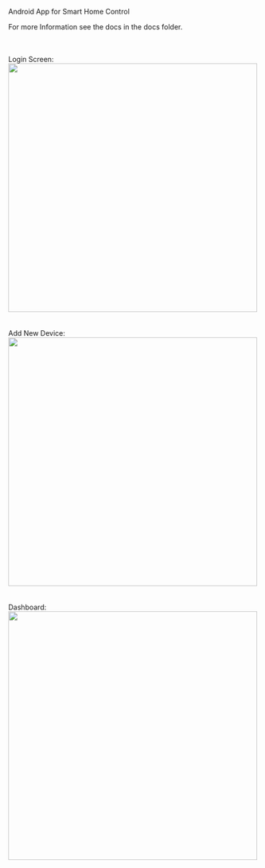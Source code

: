 Android App for Smart Home Control

For more Information see the docs in the docs folder.
<br />
<br />
<br />

Login Screen:
<img src="https://user-images.githubusercontent.com/63300156/140333952-1de44b9f-a81e-4651-ad60-02bf3620790f.jpg" height="500">
<br />
<br />
<br />
Add New Device:
<img src="https://user-images.githubusercontent.com/63300156/140333899-7c79fe0c-91d3-4ee0-8ebd-cb85687900e6.jpg" height="500">
<br />
<br />
<br />
Dashboard:
<img src="https://user-images.githubusercontent.com/63300156/140333934-52ff3fcd-d9c7-4be6-b128-9597eeb64f57.jpg" height="500">
